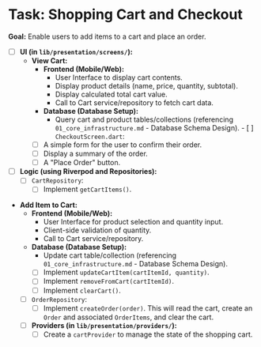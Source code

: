 # Task: Shopping Cart and Checkout

**Goal:** Enable users to add items to a cart and place an order.

- [ ] **UI (in `lib/presentation/screens/`):**
    *   **View Cart:**
        *   **Frontend (Mobile/Web):**
            *   User Interface to display cart contents.
            *   Display product details (name, price, quantity, subtotal).
            *   Display calculated total cart value.
            *   Call to Cart service/repository to fetch cart data.
        *   **Database (Database Setup):**
            *   Query cart and product tables/collections (referencing `01_core_infrastructure.md` - Database Schema Design).    - [ ] `CheckoutScreen.dart`:
        - [ ] A simple form for the user to confirm their order.
        - [ ] Display a summary of the order.
        - [ ] A "Place Order" button.

- [ ] **Logic (using Riverpod and Repositories):**
    - [ ] `CartRepository`:
        - [ ] Implement `getCartItems()`.
*   **Add Item to Cart:**
    *   **Frontend (Mobile/Web):**
        *   User Interface for product selection and quantity input.
        *   Client-side validation of quantity.
        *   Call to Cart service/repository.
    *   **Database (Database Setup):**
        *   Update cart table/collection (referencing `01_core_infrastructure.md` - Database Schema Design).
        - [ ] Implement `updateCartItem(cartItemId, quantity)`.
        - [ ] Implement `removeFromCart(cartItemId)`.
        - [ ] Implement `clearCart()`.
    - [ ] `OrderRepository`:
        - [ ] Implement `createOrder(order)`. This will read the cart, create an `Order` and associated `OrderItems`, and clear the cart.
    - [ ] **Providers (in `lib/presentation/providers/`):**
        - [ ] Create a `cartProvider` to manage the state of the shopping cart.
